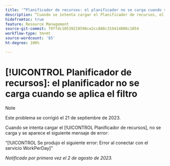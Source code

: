 ```yaml
---
title: '“Planificador de recursos: el planificador no se carga cuando se aplica el filtro”'
description: “Cuando se intenta cargar el Planificador de recursos, el planificador no se carga y se ve un mensaje de error”.
hidefromtoc: true
feature: Resource Management
source-git-commit: 79ffdc10539219598ce2cc888c319414806c1054
workflow-type: tm+mt
source-wordcount: '85'
ht-degree: 100%

---
```



# [!UICONTROL Planificador de recursos]: el planificador no se carga cuando se aplica el filtro

>[!NOTE]
>
>Este problema se corrigió el 21 de septiembre de 2023.

Cuando se intenta cargar el [!UICONTROL Planificador de recursos], no se carga y se aparece el siguiente mensaje de error:

“[!UICONTROL Se produjo el siguiente error: Error al conectar con el servicio WorkPerDay]”

_Notificado por primera vez el 2 de agosto de 2023._

